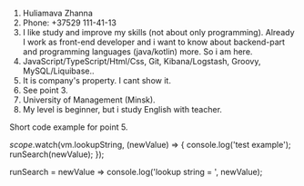 1. Huliamava Zhanna
2. Phone: +37529 111-41-13
3. I like study and improve my skills (not about only programming). 
Already I work as front-end developer and i want to know about backend-part and 
programming languages (java/kotlin) more. So i am here.
4. JavaScript/TypeScript/Html/Css, Git, Kibana/Logstash, Groovy, MySQL/Liquibase.. 
5. It is company's property. I cant show it. 
6. See point 3. 
7. University of Management (Minsk).
8. My level is beginner, but i study English with teacher.

Short code example for point 5.

$scope.$watch(vm.lookupString, (newValue) => {
    console.log('test example');
    runSearch(newValue);
});

runSearch = newValue => console.log('lookup string = ', newValue);
